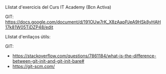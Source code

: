 Llistat d'exercicis del Curs IT Academy (Bcn Activa)

GIT: https://docs.google.com/document/d/191OUw7rK_X8zAapPJeA9HSk8yHAH17k81W05TiDZP48/edit


Llistat d'enllaços útils:

GIT:
- https://stackoverflow.com/questions/7861184/what-is-the-difference-between-git-init-and-git-init-bare#
- https://git-scm.com/


